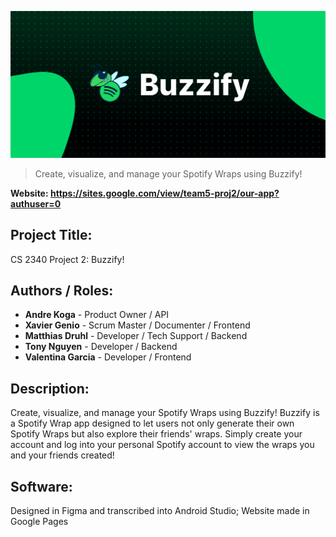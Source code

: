![Buzzify 🐝](.github/buzzify.png)

> Create, visualize, and manage your Spotify Wraps using Buzzify!

**Website: <https://sites.google.com/view/team5-proj2/our-app?authuser=0>**

## Project Title:
CS 2340 Project 2: Buzzify!

## Authors / Roles:
- **Andre Koga** - Product Owner / API
- **Xavier Genio** - Scrum Master / Documenter / Frontend
- **Matthias Druhl** - Developer / Tech Support / Backend
- **Tony Nguyen** - Developer / Backend
- **Valentina Garcia** - Developer / Frontend

## Description:
Create, visualize, and manage your Spotify Wraps using Buzzify!
Buzzify is a Spotify Wrap app designed to let users not only generate their own Spotify Wraps but also explore their friends' wraps. Simply create your account and log into your personal Spotify account to view the wraps you and your friends created!
## Software:
Designed in Figma and transcribed into Android Studio; Website made in Google Pages
